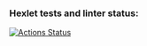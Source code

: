 ### Hexlet tests and linter status:
[![Actions Status](https://github.com/arttzima/backend-project-4/actions/workflows/hexlet-check.yml/badge.svg)](https://github.com/arttzima/backend-project-4/actions)